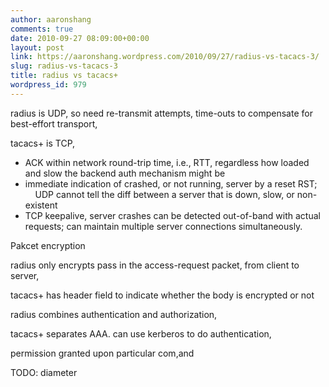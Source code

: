 ```yaml
---
author: aaronshang
comments: true
date: 2010-09-27 08:09:00+00:00
layout: post
link: https://aaronshang.wordpress.com/2010/09/27/radius-vs-tacacs-3/
slug: radius-vs-tacacs-3
title: radius vs tacacs+
wordpress_id: 979
---
```


  
  
  
  
radius is UDP, so need re-transmit attempts, time-outs to compensate for best-effort transport,   
  
tacacs+ is TCP,   
  
- ACK within network round-trip time, i.e., RTT, regardless how loaded and slow the backend auth mechanism might be  
- immediate indication of crashed, or not running, server by a reset RST;  
    UDP cannot tell the diff between a server that is down, slow, or non-existent   
- TCP keepalive, server crashes can be detected out-of-band with actual requests; can maintain multiple server connections simultaneously.  
  
  
  
  
Pakcet encryption  
  
radius only encrypts pass in the access-request packet, from client to server,   
  
tacacs+ has header field to indicate whether the body is encrypted or not  
  
  
  
  
  
radius combines authentication and authorization,   
  
  
tacacs+ separates AAA. can use kerberos to do authentication,   
  
  
permission granted upon particular com,and  
  
  
  
  
  
  
  
  
  
  
  
TODO: diameter   


![]()
